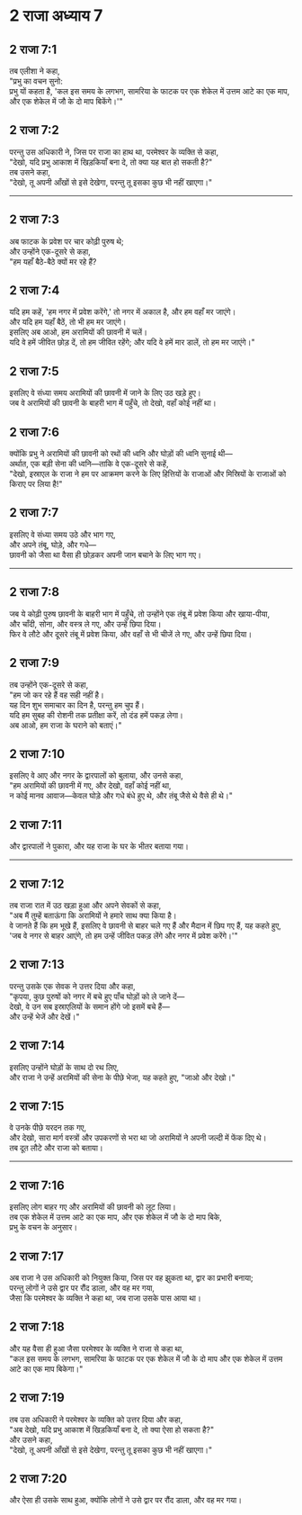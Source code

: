 # 2 राजा अध्याय 7

## 2 राजा 7:1

तब एलीशा ने कहा,  
"प्रभु का वचन सुनो:  
प्रभु यों कहता है, 'कल इस समय के लगभग, सामरिया के फाटक पर एक शेकेल में उत्तम आटे का एक माप,  
और एक शेकेल में जौ के दो माप बिकेंगे।'"

## 2 राजा 7:2

परन्तु उस अधिकारी ने, जिस पर राजा का हाथ था, परमेश्वर के व्यक्ति से कहा,  
"देखो, यदि प्रभु आकाश में खिड़कियाँ बना दे, तो क्या यह बात हो सकती है?"  
तब उसने कहा,  
"देखो, तू अपनी आँखों से इसे देखेगा, परन्तु तू इसका कुछ भी नहीं खाएगा।"

---

## 2 राजा 7:3

अब फाटक के प्रवेश पर चार कोढ़ी पुरुष थे;  
और उन्होंने एक-दूसरे से कहा,  
"हम यहाँ बैठे-बैठे क्यों मर रहे हैं?

## 2 राजा 7:4

यदि हम कहें, 'हम नगर में प्रवेश करेंगे,' तो नगर में अकाल है, और हम वहाँ मर जाएंगे।  
और यदि हम यहाँ बैठें, तो भी हम मर जाएंगे।  
इसलिए अब आओ, हम अरामियों की छावनी में चलें।  
यदि वे हमें जीवित छोड़ दें, तो हम जीवित रहेंगे; और यदि वे हमें मार डालें, तो हम मर जाएंगे।"

## 2 राजा 7:5

इसलिए वे संध्या समय अरामियों की छावनी में जाने के लिए उठ खड़े हुए।  
जब वे अरामियों की छावनी के बाहरी भाग में पहुँचे, तो देखो, वहाँ कोई नहीं था।

## 2 राजा 7:6

क्योंकि प्रभु ने अरामियों की छावनी को रथों की ध्वनि और घोड़ों की ध्वनि सुनाई थी—  
अर्थात, एक बड़ी सेना की ध्वनि—ताकि वे एक-दूसरे से कहें,  
"देखो, इस्राएल के राजा ने हम पर आक्रमण करने के लिए हित्तियों के राजाओं और मिस्रियों के राजाओं को किराए पर लिया है!"

## 2 राजा 7:7

इसलिए वे संध्या समय उठे और भाग गए,  
और अपने तंबू, घोड़े, और गधे—  
छावनी को जैसा था वैसा ही छोड़कर अपनी जान बचाने के लिए भाग गए।

---

## 2 राजा 7:8

जब ये कोढ़ी पुरुष छावनी के बाहरी भाग में पहुँचे, तो उन्होंने एक तंबू में प्रवेश किया और खाया-पीया,  
और चाँदी, सोना, और वस्त्र ले गए, और उन्हें छिपा दिया।  
फिर वे लौटे और दूसरे तंबू में प्रवेश किया, और वहाँ से भी चीजें ले गए, और उन्हें छिपा दिया।

## 2 राजा 7:9

तब उन्होंने एक-दूसरे से कहा,  
"हम जो कर रहे हैं वह सही नहीं है।  
यह दिन शुभ समाचार का दिन है, परन्तु हम चुप हैं।  
यदि हम सुबह की रोशनी तक प्रतीक्षा करें, तो दंड हमें पकड़ लेगा।  
अब आओ, हम राजा के घराने को बताएं।"

## 2 राजा 7:10

इसलिए वे आए और नगर के द्वारपालों को बुलाया, और उनसे कहा,  
"हम अरामियों की छावनी में गए, और देखो, वहाँ कोई नहीं था,  
न कोई मानव आवाज—केवल घोड़े और गधे बंधे हुए थे, और तंबू जैसे थे वैसे ही थे।"

## 2 राजा 7:11

और द्वारपालों ने पुकारा, और यह राजा के घर के भीतर बताया गया।

---

## 2 राजा 7:12

तब राजा रात में उठ खड़ा हुआ और अपने सेवकों से कहा,  
"अब मैं तुम्हें बताऊंगा कि अरामियों ने हमारे साथ क्या किया है।  
वे जानते हैं कि हम भूखे हैं, इसलिए वे छावनी से बाहर चले गए हैं और मैदान में छिप गए हैं, यह कहते हुए,  
'जब वे नगर से बाहर आएंगे, तो हम उन्हें जीवित पकड़ लेंगे और नगर में प्रवेश करेंगे।'"

## 2 राजा 7:13

परन्तु उसके एक सेवक ने उत्तर दिया और कहा,  
"कृपया, कुछ पुरुषों को नगर में बचे हुए पाँच घोड़ों को ले जाने दें—  
देखो, वे उन सब इस्राएलियों के समान होंगे जो इसमें बचे हैं—  
और उन्हें भेजें और देखें।"

## 2 राजा 7:14

इसलिए उन्होंने घोड़ों के साथ दो रथ लिए,  
और राजा ने उन्हें अरामियों की सेना के पीछे भेजा, यह कहते हुए, "जाओ और देखो।"

## 2 राजा 7:15

वे उनके पीछे यरदन तक गए,  
और देखो, सारा मार्ग वस्त्रों और उपकरणों से भरा था जो अरामियों ने अपनी जल्दी में फेंक दिए थे।  
तब दूत लौटे और राजा को बताया।

---

## 2 राजा 7:16

इसलिए लोग बाहर गए और अरामियों की छावनी को लूट लिया।  
तब एक शेकेल में उत्तम आटे का एक माप, और एक शेकेल में जौ के दो माप बिके,  
प्रभु के वचन के अनुसार।

## 2 राजा 7:17

अब राजा ने उस अधिकारी को नियुक्त किया, जिस पर वह झुकता था, द्वार का प्रभारी बनाया;  
परन्तु लोगों ने उसे द्वार पर रौंद डाला, और वह मर गया,  
जैसा कि परमेश्वर के व्यक्ति ने कहा था, जब राजा उसके पास आया था।

## 2 राजा 7:18

और यह वैसा ही हुआ जैसा परमेश्वर के व्यक्ति ने राजा से कहा था,  
"कल इस समय के लगभग, सामरिया के फाटक पर एक शेकेल में जौ के दो माप और एक शेकेल में उत्तम आटे का एक माप बिकेगा।"

## 2 राजा 7:19

तब उस अधिकारी ने परमेश्वर के व्यक्ति को उत्तर दिया और कहा,  
"अब देखो, यदि प्रभु आकाश में खिड़कियाँ बना दे, तो क्या ऐसा हो सकता है?"  
और उसने कहा,  
"देखो, तू अपनी आँखों से इसे देखेगा, परन्तु तू इसका कुछ भी नहीं खाएगा।"

## 2 राजा 7:20

और ऐसा ही उसके साथ हुआ, क्योंकि लोगों ने उसे द्वार पर रौंद डाला, और वह मर गया।
